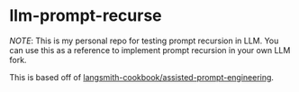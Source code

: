 # llm-prompt-recurse

_NOTE_: This is my personal repo for testing prompt recursion in LLM. You can use this as a reference to implement prompt recursion in your own LLM fork.

This is based off of [langsmith-cookbook/assisted-prompt-engineering](https://github.com/langchain-ai/langsmith-cookbook/blob/main/optimization/assisted-prompt-bootstrapping/assisted-prompt-engineering.ipynb).
